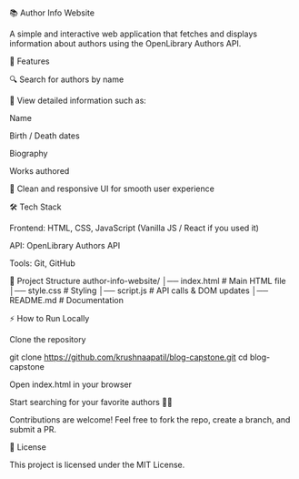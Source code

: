 📚 Author Info Website

A simple and interactive web application that fetches and displays information about authors using the OpenLibrary Authors API.

🚀 Features

🔍 Search for authors by name

📖 View detailed information such as:

Name

Birth / Death dates

Biography

Works authored

🎨 Clean and responsive UI for smooth user experience

🛠️ Tech Stack

Frontend: HTML, CSS, JavaScript (Vanilla JS / React if you used it)

API: OpenLibrary Authors API

Tools: Git, GitHub

📂 Project Structure
author-info-website/
│── index.html       # Main HTML file
│── style.css        # Styling
│── script.js        # API calls & DOM updates
│── README.md        # Documentation

⚡ How to Run Locally

Clone the repository

git clone https://github.com/krushnaapatil/blog-capstone.git
cd blog-capstone

Open index.html in your browser

Start searching for your favorite authors 📖✨

Contributions are welcome! Feel free to fork the repo, create a branch, and submit a PR.

📜 License

This project is licensed under the MIT License.
